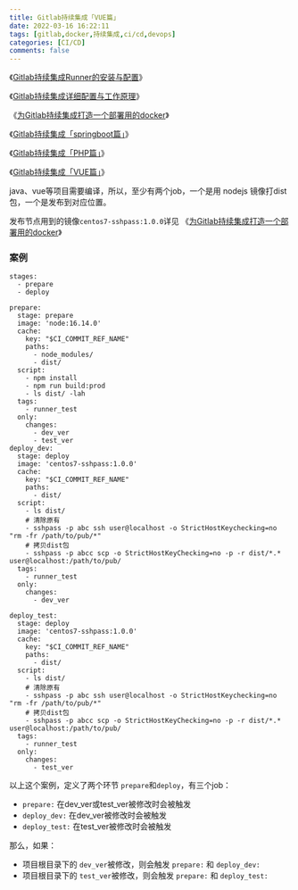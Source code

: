 ```yaml
---
title: Gitlab持续集成「VUE篇」
date: 2022-03-16 16:22:11
tags: [gitlab,docker,持续集成,ci/cd,devops]
categories: [CI/CD]
comments: false
---
```


《[Gitlab持续集成Runner的安装与配置](/2022/03/15/Gitlab持续集成Runner安装与配置/)》

《[Gitlab持续集成详细配置与工作原理](/2022/03/16/Gitlab持续集成详细配置与工作原理/)》

《[为Gitlab持续集成打造一个部署用的docker](/2022/03/16/为Gitlab持续集成打造一个部署用的docker/)》

《[Gitlab持续集成「springboot篇」](/2022/03/16/Gitlab持续集成「springboot篇」/)》

《[Gitlab持续集成「PHP篇」](/2022/03/16/Gitlab持续集成「PHP篇」/)》

《[Gitlab持续集成「VUE篇」](/2022/03/16/Gitlab持续集成「VUE篇」/)》


java、vue等项目需要编译，所以，至少有两个job，一个是用 nodejs 镜像打dist包，一个是发布到对应位置。

发布节点用到的镜像`centos7-sshpass:1.0.0`详见 《[为Gitlab持续集成打造一个部署用的docker](/2022/03/16/为Gitlab持续集成打造一个部署用的docker/)》

### 案例
```
stages:
  - prepare
  - deploy

prepare:
  stage: prepare
  image: 'node:16.14.0'
  cache:
    key: "$CI_COMMIT_REF_NAME"
    paths:
      - node_modules/
      - dist/
  script:
    - npm install
    - npm run build:prod
    - ls dist/ -lah
  tags:
    - runner_test
  only:
    changes:
      - dev_ver
      - test_ver
deploy_dev:
  stage: deploy
  image: 'centos7-sshpass:1.0.0'
  cache:
    key: "$CI_COMMIT_REF_NAME"
    paths:
      - dist/
  script:
    - ls dist/
    # 清除原有
    - sshpass -p abc ssh user@localhost -o StrictHostKeychecking=no "rm -fr /path/to/pub/*"
    # 拷贝dist包
    - sshpass -p abcc scp -o StrictHostKeyChecking=no -p -r dist/*.* user@localhost:/path/to/pub/
  tags:
    - runner_test
  only:
    changes:
      - dev_ver

deploy_test:
  stage: deploy
  image: 'centos7-sshpass:1.0.0'
  cache:
    key: "$CI_COMMIT_REF_NAME"
    paths:
      - dist/
  script:
    - ls dist/
    # 清除原有
    - sshpass -p abc ssh user@localhost -o StrictHostKeychecking=no "rm -fr /path/to/pub/*"
    # 拷贝dist包
    - sshpass -p abcc scp -o StrictHostKeyChecking=no -p -r dist/*.* user@localhost:/path/to/pub/
  tags:
    - runner_test
  only:
    changes:
      - test_ver
```

以上这个案例，定义了两个环节 `prepare`和`deploy`，有三个job：
- `prepare:` 在dev_ver或test_ver被修改时会被触发
- `deploy_dev:` 在dev_ver被修改时会被触发
- `deploy_test:` 在test_ver被修改时会被触发

那么，如果：
- 项目根目录下的 `dev_ver`被修改，则会触发 `prepare:` 和 `deploy_dev:`
- 项目根目录下的 `test_ver`被修改，则会触发 `prepare:` 和 `deploy_test:`